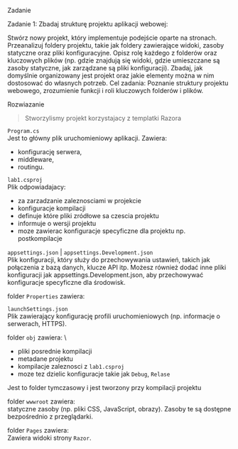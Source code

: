 Zadanie

Zadanie 1:
Zbadaj strukturę projektu aplikacji webowej:

Stwórz nowy projekt, który implementuje podejście oparte na stronach.
Przeanalizuj foldery projektu, takie jak foldery zawierające widoki, zasoby statyczne oraz pliki konfiguracyjne.
Opisz rolę każdego z folderów oraz kluczowych plików (np. gdzie znajdują się widoki, gdzie umieszczane są zasoby statyczne, jak zarządzane są pliki konfiguracji).
Zbadaj, jak domyślnie organizowany jest projekt oraz jakie elementy można w nim dostosować do własnych potrzeb.
Cel zadania: Poznanie struktury projektu webowego, zrozumienie funkcji i roli kluczowych folderów i plików.

Rozwiazanie

> Stworzylismy projekt korzystajacy z templatki Razora

`Program.cs`\
Jest to główny plik uruchomieniowy aplikacji. Zawiera:
- konfigurację serwera, 
- middleware, 
- routingu.

`lab1.csproj`\
Plik odpowiadajacy:
- za zarzadzanie zaleznosciami w projekcie 
- konfiguracje kompilacji 
- definuje które pliki zródłowe sa czescia projektu
- informuje o wersji projektu
- moze zawierac konfiguracje specyficzne dla projektu np. postkompilacje

`appsettings.json` | `appsettings.Development.json` \
Plik konfiguracji, który służy do przechowywania ustawień, takich jak połączenia z bazą danych, klucze API itp. Możesz również dodać inne pliki konfiguracji jak appsettings.Development.json, aby przechowywać konfiguracje specyficzne dla środowisk.


folder `Properties` zawiera: 

`launchSettings.json` \
Plik zawierający konfigurację profili uruchomieniowych (np. informacje o serwerach, HTTPS).

folder `obj` zawiera: \
- pliki posrednie kompilacji
- metadane projektu
- kompilacje zaleznosci z `lab1.csproj`
- moze tez dzielic konfiguracje takie jak `Debug`, `Relase` 

Jest to folder tymczasowy i jest tworzony przy kompilacji projektu


folder `wwwroot` zawiera: \
statyczne zasoby (np. pliki CSS, JavaScript, obrazy). Zasoby te są dostępne bezpośrednio z przeglądarki.

folder `Pages` zawiera: \
Zawiera widoki strony `Razor`.
